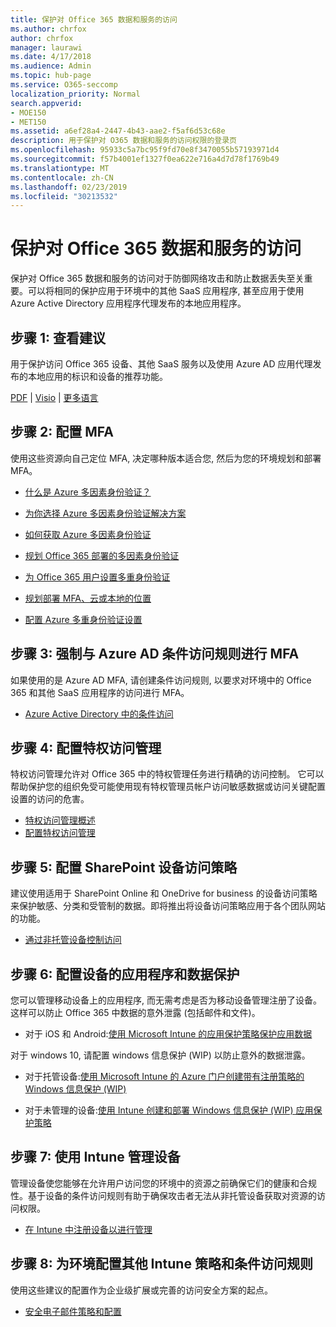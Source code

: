 ```yaml
---
title: 保护对 Office 365 数据和服务的访问
ms.author: chrfox
author: chrfox
manager: laurawi
ms.date: 4/17/2018
ms.audience: Admin
ms.topic: hub-page
ms.service: O365-seccomp
localization_priority: Normal
search.appverid:
- MOE150
- MET150
ms.assetid: a6ef28a4-2447-4b43-aae2-f5af6d53c68e
description: 用于保护对 O365 数据和服务的访问权限的登录页
ms.openlocfilehash: 95933c5a7bc95f9fd70e8f3470055b57193971d4
ms.sourcegitcommit: f57b4001ef1327f0ea622e716a4d7d78f1769b49
ms.translationtype: MT
ms.contentlocale: zh-CN
ms.lasthandoff: 02/23/2019
ms.locfileid: "30213532"
---
```

# <a name="protect-access-to-data-and-services-in-office-365"></a>保护对 Office 365 数据和服务的访问

保护对 Office 365 数据和服务的访问对于防御网络攻击和防止数据丢失至关重要。可以将相同的保护应用于环境中的其他 SaaS 应用程序, 甚至应用于使用 Azure Active Directory 应用程序代理发布的本地应用程序。
  
## <a name="step-1-review-recommendations"></a>步骤 1: 查看建议

用于保护访问 Office 365 设备、其他 SaaS 服务以及使用 Azure AD 应用代理发布的本地应用的标识和设备的推荐功能。
  
[PDF](https://go.microsoft.com/fwlink/p/?linkid=841656) | [Visio](https://go.microsoft.com/fwlink/p/?linkid=841657) | [更多语言](https://www.microsoft.com/download/details.aspx?id=55032)
  
## <a name="step-2-configure-mfa"></a>步骤 2: 配置 MFA

使用这些资源向自己定位 MFA, 决定哪种版本适合您, 然后为您的环境规划和部署 MFA。
  
- [什么是 Azure 多因素身份验证？](https://docs.microsoft.com/azure/multi-factor-authentication/multi-factor-authentication)
    
- [为你选择 Azure 多因素身份验证解决方案](https://docs.microsoft.com/azure/multi-factor-authentication/multi-factor-authentication-get-started)
    
- [如何获取 Azure 多因素身份验证](https://docs.microsoft.com/azure/multi-factor-authentication/multi-factor-authentication-versions-plans)
    
- [规划 Office 365 部署的多因素身份验证](https://support.office.com/article/043807b2-21db-4d5c-b430-c8a6dee0e6ba)
    
- [为 Office 365 用户设置多重身份验证](https://support.office.com/article/8f0454b2-f51a-4d9c-bcde-2c48e41621c6)
    
- [规划部署 MFA、云或本地的位置](https://docs.microsoft.com/azure/multi-factor-authentication/multi-factor-authentication-get-started)
    
- [配置 Azure 多重身份验证设置](https://docs.microsoft.com/azure/multi-factor-authentication/multi-factor-authentication-whats-next)
    
## <a name="step-3-enforce-mfa-with-azure-ad-conditional-access-rules"></a>步骤 3: 强制与 Azure AD 条件访问规则进行 MFA

如果使用的是 Azure AD MFA, 请创建条件访问规则, 以要求对环境中的 Office 365 和其他 SaaS 应用程序的访问进行 MFA。
  
- [Azure Active Directory 中的条件访问](https://docs.microsoft.com/azure/active-directory/active-directory-conditional-access-azure-portal)
    
## <a name="step-4-configure-privileged-access-management"></a>步骤 4: 配置特权访问管理

特权访问管理允许对 Office 365 中的特权管理任务进行精确的访问控制。 它可以帮助保护您的组织免受可能使用现有特权管理员帐户访问敏感数据或访问关键配置设置的访问的危害。

- [特权访问管理概述](privileged-access-management-overview.md)
- [配置特权访问管理](privileged-access-management-configuration.md)

## <a name="step-5-configure-sharepoint-device-access-policies"></a>步骤 5: 配置 SharePoint 设备访问策略

建议使用适用于 SharePoint Online 和 OneDrive for business 的设备访问策略来保护敏感、分类和受管制的数据。即将推出将设备访问策略应用于各个团队网站的功能。
  
- [通过非托管设备控制访问](https://support.office.com/article/Control-access-from-unmanaged-devices-5ae550c4-bd20-4257-847b-5c20fb053622?ui=en-US&amp;rs=en-US&amp;ad=US)
    
## <a name="step-6-configure-app-and-data-protection-for-devices"></a>步骤 6: 配置设备的应用程序和数据保护

您可以管理移动设备上的应用程序, 而无需考虑是否为移动设备管理注册了设备。这样可以防止 Office 365 中数据的意外泄露 (包括邮件和文件)。
  
- 对于 iOS 和 Android:[使用 Microsoft Intune 的应用保护策略保护应用数据](https://docs.microsoft.com/intune-classic/deploy-use/protect-app-data-using-mobile-app-management-policies-with-microsoft-intune)
    
对于 windows 10, 请配置 windows 信息保护 (WIP) 以防止意外的数据泄露。
  
- 对于托管设备:[使用 Microsoft Intune 的 Azure 门户创建带有注册策略的 Windows 信息保护 (WIP)](https://docs.microsoft.com/windows/threat-protection/windows-information-protection/create-wip-policy-using-intune-azure)
    
- 对于未管理的设备:[使用 Intune 创建和部署 Windows 信息保护 (WIP) 应用保护策略](https://docs.microsoft.com/intune/windows-information-protection-policy-create)
    
## <a name="step-7-manage-devices-with-intune"></a>步骤 7: 使用 Intune 管理设备

管理设备使您能够在允许用户访问您的环境中的资源之前确保它们的健康和合规性。基于设备的条件访问规则有助于确保攻击者无法从非托管设备获取对资源的访问权限。
  
- [在 Intune 中注册设备以进行管理](https://docs.microsoft.com/intune-classic/deploy-use/enroll-devices-in-microsoft-intune)
    
## <a name="step-8-configure-additional-intune-policies-and-conditional-access-rules-for-your-environment"></a>步骤 8: 为环境配置其他 Intune 策略和条件访问规则

使用这些建议的配置作为企业级扩展或完善的访问安全方案的起点。
  
- [安全电子邮件策略和配置](https://docs.microsoft.com/azure/active-directory/secure-email-introduction)
    

